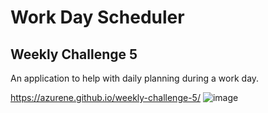 # Work Day Scheduler
## Weekly Challenge 5

An application to help with daily planning during a work day.

https://azurene.github.io/weekly-challenge-5/
![image](https://user-images.githubusercontent.com/98633770/162667274-05156367-a2dc-46d0-b5fd-561b95bc97d4.png)
